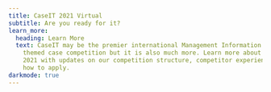 ```yaml
---
title: CaseIT 2021 Virtual
subtitle: Are you ready for it?
learn_more:
  heading: Learn More
  text: CaseIT may be the premier international Management Information Systems
    themed case competition but it is also much more. Learn more about CaseIT
    2021 with updates on our competition structure, competitor experience and
    how to apply.
darkmode: true
---
```


